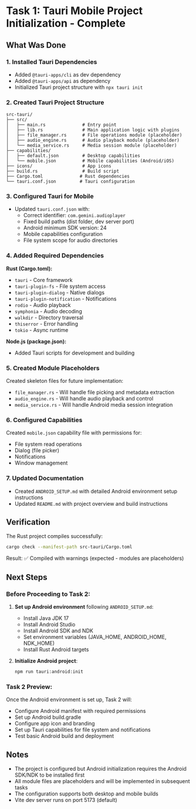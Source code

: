 # Task 1: Tauri Mobile Project Initialization - Complete

## What Was Done

### 1. Installed Tauri Dependencies
- Added `@tauri-apps/cli` as dev dependency
- Added `@tauri-apps/api` as dependency
- Initialized Tauri project structure with `npx tauri init`

### 2. Created Tauri Project Structure
```
src-tauri/
├── src/
│   ├── main.rs              # Entry point
│   ├── lib.rs               # Main application logic with plugins
│   ├── file_manager.rs      # File operations module (placeholder)
│   ├── audio_engine.rs      # Audio playback module (placeholder)
│   └── media_service.rs     # Media session module (placeholder)
├── capabilities/
│   ├── default.json         # Desktop capabilities
│   └── mobile.json          # Mobile capabilities (Android/iOS)
├── icons/                   # App icons
├── build.rs                 # Build script
├── Cargo.toml              # Rust dependencies
└── tauri.conf.json         # Tauri configuration
```

### 3. Configured Tauri for Mobile
- Updated `tauri.conf.json` with:
  - Correct identifier: `com.gemini.audioplayer`
  - Fixed build paths (dist folder, dev server port)
  - Android minimum SDK version: 24
  - Mobile capabilities configuration
  - File system scope for audio directories

### 4. Added Required Dependencies
**Rust (Cargo.toml):**
- `tauri` - Core framework
- `tauri-plugin-fs` - File system access
- `tauri-plugin-dialog` - Native dialogs
- `tauri-plugin-notification` - Notifications
- `rodio` - Audio playback
- `symphonia` - Audio decoding
- `walkdir` - Directory traversal
- `thiserror` - Error handling
- `tokio` - Async runtime

**Node.js (package.json):**
- Added Tauri scripts for development and building

### 5. Created Module Placeholders
Created skeleton files for future implementation:
- `file_manager.rs` - Will handle file picking and metadata extraction
- `audio_engine.rs` - Will handle audio playback and control
- `media_service.rs` - Will handle Android media session integration

### 6. Configured Capabilities
Created `mobile.json` capability file with permissions for:
- File system read operations
- Dialog (file picker)
- Notifications
- Window management

### 7. Updated Documentation
- Created `ANDROID_SETUP.md` with detailed Android environment setup instructions
- Updated `README.md` with project overview and build instructions

## Verification

The Rust project compiles successfully:
```bash
cargo check --manifest-path src-tauri/Cargo.toml
```

Result: ✅ Compiled with warnings (expected - modules are placeholders)

## Next Steps

### Before Proceeding to Task 2:
1. **Set up Android environment** following `ANDROID_SETUP.md`:
   - Install Java JDK 17
   - Install Android Studio
   - Install Android SDK and NDK
   - Set environment variables (JAVA_HOME, ANDROID_HOME, NDK_HOME)
   - Install Rust Android targets

2. **Initialize Android project**:
   ```bash
   npm run tauri:android:init
   ```

### Task 2 Preview:
Once the Android environment is set up, Task 2 will:
- Configure Android manifest with required permissions
- Set up Android build.gradle
- Configure app icon and branding
- Set up Tauri capabilities for file system and notifications
- Test basic Android build and deployment

## Notes

- The project is configured but Android initialization requires the Android SDK/NDK to be installed first
- All module files are placeholders and will be implemented in subsequent tasks
- The configuration supports both desktop and mobile builds
- Vite dev server runs on port 5173 (default)
